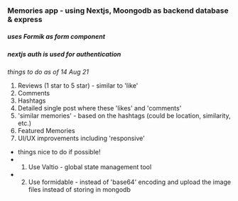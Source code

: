 ### Memories app - using Nextjs, Moongodb as backend database & express
##### uses Formik as form component
##### nextjs auth is used for authentication

*things to do as of 14 Aug 21*
1. Reviews (1 star to 5 star) - similar to 'like' 
2. Comments
3. Hashtags
4. Detailed single post where these 'likes' and 'comments'
5. 'similar memories' - based on the hashtags (could be location, similarity, etc.)
6. Featured Memories
7. UI/UX improvements including 'responsive' 

* things nice to do if possible!
* 1. Use Valtio - global state management tool
* 2. Use formidable - instead of 'base64' encoding and upload the image files instead of storing in mongodb
  